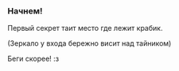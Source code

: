 ### Начнем!
Первый секрет таит место где лежит крабик.

(Зеркало у входа бережно висит над тайником)

Беги скорее! :з

